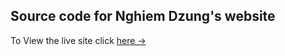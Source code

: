 ## Source code for Nghiem Dzung's website


To View the live site click [here &rarr;](https://dung321046.github.io/index.html)